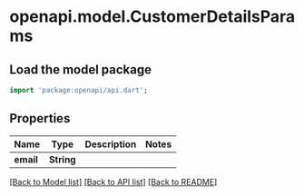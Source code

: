 # openapi.model.CustomerDetailsParams

## Load the model package
```dart
import 'package:openapi/api.dart';
```

## Properties
Name | Type | Description | Notes
------------ | ------------- | ------------- | -------------
**email** | **String** |  | 

[[Back to Model list]](../README.md#documentation-for-models) [[Back to API list]](../README.md#documentation-for-api-endpoints) [[Back to README]](../README.md)


